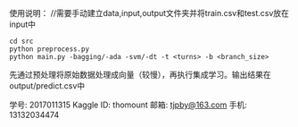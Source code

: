 使用说明：
	//需要手动建立data,input,output文件夹并将train.csv和test.csv放在input中

	cd src
	python preprocess.py
	python main.py -bagging/-ada -svm/-dt -t <turns> -b <branch_size>

先通过预处理将原始数据处理成向量（较慢），再执行集成学习。输出结果在output/predict.csv中


学号: 2017011315
Kaggle ID: thomount
邮箱: tjpby@163.com
手机: 13132034474
